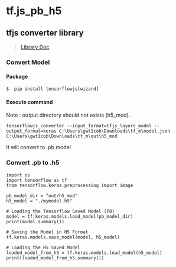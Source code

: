 # tf.js_pb_h5


## tfjs converter library
>  [Library Doc](https://github.com/tensorflow/tfjs/tree/master/tfjs-converter#getting-started)


### Convert Model

#### Package

`$  pip install tensorflowjs[wizard]`

#### Execute command

Note : output directory should not exists (h5_mod).

    tensorflowjs_converter --input_format=tfjs_layers_model --output_format=keras C:\Users\gwt1cob\Downloads\tf_m\model.json C:\Users\gwt1cob\Downloads\tf_m\out\h5_mod
    

It will convert to .pb model 

### Convert .pb to .h5

```
import os
import tensorflow as tf
from tensorflow.keras.preprocessing import image

pb_model_dir = "out/h5_mod"
h5_model = "./mymodel.h5"

# Loading the Tensorflow Saved Model (PB)
model = tf.keras.models.load_model(pb_model_dir)
print(model.summary())

# Saving the Model in H5 Format
tf.keras.models.save_model(model, h5_model)

# Loading the H5 Saved Model
loaded_model_from_h5 = tf.keras.models.load_model(h5_model)
print(loaded_model_from_h5.summary())

```

